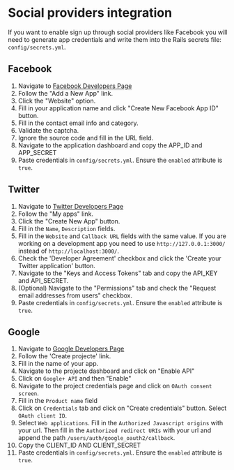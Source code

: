 # Social providers integration

If you want to enable sign up through social providers like Facebook you will need to generate app credentials and write them into the Rails secrets file: `config/secrets.yml`.

## Facebook

1. Navigate to [Facebook Developers Page](https://developers.facebook.com/)
2. Follow the "Add a New App" link.
3. Click the "Website" option.
4. Fill in your application name and click "Create New Facebook App ID" button.
5. Fill in the contact email info and category.
6. Validate the captcha.
7. Ignore the source code and fill in the URL field.
8. Navigate to the application dashboard and copy the APP_ID and APP_SECRET
9. Paste credentials in `config/secrets.yml`. Ensure the `enabled` attribute is `true`.

## Twitter

1. Navigate to [Twitter Developers Page](https://dev.twitter.com/)
2. Follow the "My apps" link.
3. Click the "Create New App" button.
4. Fill in the `Name`, `Description` fields.
5. Fill in the `Website` and `Callback URL` fields with the same value. If you are working on a development app you need to use `http://127.0.0.1:3000/` instead of `http://localhost:3000/`.
6. Check the 'Developer Agreement' checkbox and click the 'Create your Twitter application' button.
7. Navigate to the "Keys and Access Tokens" tab and copy the API_KEY and API_SECRET.
8. (Optional) Navigate to the "Permissions" tab and check the "Request email addresses from users" checkbox.
9. Paste credentials in `config/secrets.yml`. Ensure the `enabled` attribute is `true`.

## Google

1. Navigate to [Google Developers Page](https://console.developers.google.com)
2. Follow the 'Create projecte' link.
3. Fill in the name of your app.
4. Navigate to the projecte dashboard and click on "Enable API"
5. Click on `Google+ API` and then "Enable"
6. Navigate to the project credentials page and click on `OAuth consent screen`.
7. Fill in the `Product name` field
8. Click on `Credentials` tab and click on "Create credentials" button. Select `OAuth client ID`.
9. Select `Web applications`. Fill in the `Authorized Javascript origins` with your url. Then fill in the `Authorized redirect URIs` with your url and append the path `/users/auth/google_oauth2/callback`.
10. Copy the CLIENT_ID AND CLIENT_SECRET
11. Paste credentials in `config/secrets.yml`. Ensure the `enabled` attribute is `true`.
